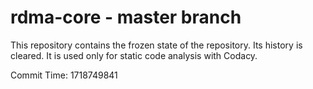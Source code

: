 # rdma-core - master branch

This repository contains the frozen state of the repository.
Its history is cleared. It is used only for static code
analysis with Codacy.

Commit Time: 1718749841